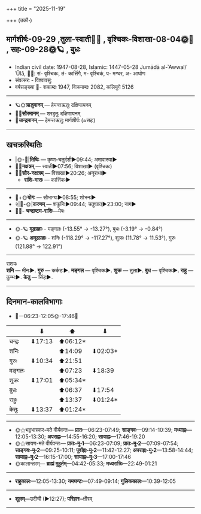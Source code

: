 +++
title = "2025-11-19"

+++
(उकौ॰)
## मार्गशीर्षः-09-29  ,तुला-स्वाती🌛🌌  ,  वृश्चिकः-विशाखा-08-04🌞🌌  ,  सहः-09-28🌞🪐  , बुधः
- Indian civil date: 1947-08-28, Islamic: 1447-05-28 Jumādā al-ʾAwwal/ʾŪlā, 🌌🌞: सं- वृश्चिकः, तं- कार्त्तिगै, म- वृश्चिकं, प- मग्घर, अ- आघोण
- संवत्सरः - विश्वावसुः
- वर्षसङ्ख्या 🌛- शकाब्दः 1947, विक्रमाब्दः 2082, कलियुगे 5126
___________________
- 🪐🌞**ऋतुमानम्** — हेमन्तऋतुः दक्षिणायनम्
- 🌌🌞**सौरमानम्** — शरदृतुः दक्षिणायनम्
- 🌛**चान्द्रमानम्** — हेमन्तऋतुः मार्गशीर्षः (≈सहः)
___________________


## खचक्रस्थितिः
- |🌞-🌛|**तिथिः** — कृष्ण-चतुर्दशी►09:44; अमावास्या►  
- 🌌🌛**नक्षत्रम्** — स्वाती►07:56; विशाखा► (वृश्चिकः)  
- 🌌🌞**सौर-नक्षत्रम्** — विशाखा►20:26; अनूराधा►  
  - **राशि-मासः** — कार्त्तिकः► 
___________________
- 🌛+🌞**योगः** — सौभाग्यः►08:55; शोभनः►  
- २|🌛-🌞|**करणम्** — शकुनिः►09:44; चतुष्पात्►23:00; नाग►  
- 🌌🌛- **चन्द्राष्टम-राशिः**—मेषः  
___________________
- 🌞-🪐 **मूढग्रहाः** - मङ्गलः (-13.55° → -13.27°), बुधः (-3.19° → -0.84°)
- 🌞-🪐 **अमूढग्रहाः** - शनिः (-118.29° → -117.27°), शुक्रः (11.78° → 11.53°), गुरुः (121.88° → 122.91°)
___________________
राशयः  
**शनि** — मीनः►. **गुरु** — कर्कटः►. **मङ्गल** — वृश्चिकः►. **शुक्र** — तुला►. **बुध** — वृश्चिकः►. **राहु** — कुम्भः►. **केतु** — सिंहः►. 
___________________


## दिनमान-कालविभागाः
- 🌅—06:23-12:05🌞-17:46🌇  

|      |⬇     |⬆     |⬇     |
|------|-----|-----|------|
|चन्द्रः|⬇17:13 |⬆06:12*|     |
|शनिः   |     |⬆14:09 |⬇02:03*|
|गुरुः  |⬇10:34 |⬆21:51 |     |
|मङ्गलः |     |⬆07:23 |⬇18:39 |
|शुक्रः |⬇17:01 |⬆05:34*|     |
|बुधः   |     |⬆06:37 |⬇17:54 |
|राहुः  |     |⬆13:37 |⬇01:24*|
|केतुः  |⬇13:37 |⬆01:24*|     |
___________________
- 🌞⚝भट्टभास्कर-मते वीर्यवन्तः— **प्रातः**—06:23-07:49; **साङ्गवः**—09:14-10:39; **मध्याह्नः**—12:05-13:30; **अपराह्णः**—14:55-16:20; **सायाह्नः**—17:46-19:20  
- 🌞⚝सायण-मते वीर्यवन्तः— **प्रातः-मु॰1**—06:23-07:09; **प्रातः-मु॰2**—07:09-07:54; **साङ्गवः-मु॰2**—09:25-10:11; **पूर्वाह्णः-मु॰2**—11:42-12:27; **अपराह्णः-मु॰2**—13:58-14:44; **सायाह्नः-मु॰2**—16:15-17:00; **सायाह्नः-मु॰3**—17:00-17:46  
- 🌞कालान्तरम्— **ब्राह्मं मुहूर्तम्**—04:42-05:33; **मध्यरात्रिः**—22:49-01:21  
___________________
- **राहुकालः**—12:05-13:30; **यमघण्टः**—07:49-09:14; **गुलिककालः**—10:39-12:05  
___________________
- **शूलम्**—उदीची (►12:27); **परिहारः**–क्षीरम्  
___________________

